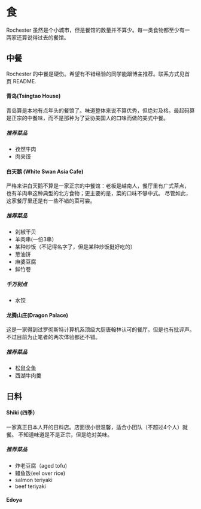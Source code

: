 # 食
Rochester 虽然是个小城市，但是餐馆的数量并不算少。每一类食物都至少有一两家还算说得过去的餐馆。
## 中餐
Rochester 的中餐是硬伤。希望有不错经验的同学能跟博主推荐。联系方式见首页 README.

#### 青岛(Tsingtao House)
青岛算是本地有点年头的餐馆了。味道整体来说不算优秀，但绝对及格。最起码算是正宗的中餐味，而不是那种为了妥协美国人的口味而做的美式中餐。

##### 推荐菜品
- 孜然牛肉
- 肉夹馍

#### 白天鹅 (White Swan Asia Cafe)
严格来讲白天鹅不算是一家正宗的中餐馆：老板是越南人，餐厅里有广式茶点，
也有羊肉串这种典型的北方食物；更主要的是，菜的口味不够中式。
尽管如此，这家餐厅里还是有一些不错的菜可尝。

##### 推荐菜品
- 剁椒干贝
- 羊肉串(一份3串）
- 某种炒饭（不记得名字了，但是某种炒饭挺好吃的）
- 葱油饼
- 麻婆豆腐
- 鲜竹卷

##### 千万别点
- 水饺

#### 龙腾山庄(Dragon Palace)
这是一家得到过罗彻斯特计算机系顶级大厨唐翰林认可的餐厅。但是也有批评声。不过目前为止笔者的两次体验都还不错。

##### 推荐菜品
- 松鼠全鱼
- 西湖牛肉羹

## 日料
#### Shiki (四季）
一家真正日本人开的日料店。店面很小很温馨，适合小团队（不超过4个人）就餐。
不知道味道是不是正宗，但是绝对美味。

##### 推荐菜品
- 炸老豆腐（aged tofu)
- 鳗鱼饭(eel over rice)
- salmon teriyaki
- beef teriyaki

#### Edoya



